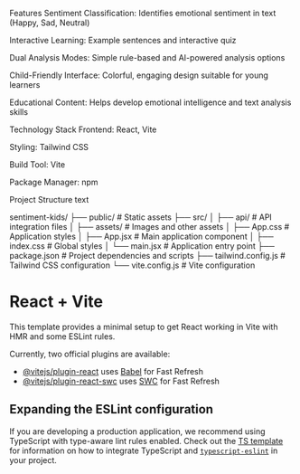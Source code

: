 Features
Sentiment Classification: Identifies emotional sentiment in text (Happy, Sad, Neutral)

Interactive Learning: Example sentences and interactive quiz

Dual Analysis Modes: Simple rule-based and AI-powered analysis options

Child-Friendly Interface: Colorful, engaging design suitable for young learners

Educational Content: Helps develop emotional intelligence and text analysis skills

Technology Stack
Frontend: React, Vite

Styling: Tailwind CSS

Build Tool: Vite

Package Manager: npm

Project Structure
text

sentiment-kids/
├── public/                 # Static assets
├── src/
│   ├── api/               # API integration files
│   ├── assets/            # Images and other assets
│   ├── App.css            # Application styles
│   ├── App.jsx            # Main application component
│   ├── index.css          # Global styles
│   └── main.jsx           # Application entry point
├── package.json           # Project dependencies and scripts
├── tailwind.config.js     # Tailwind CSS configuration
└── vite.config.js        # Vite configuration


# React + Vite

This template provides a minimal setup to get React working in Vite with HMR and some ESLint rules.

Currently, two official plugins are available:

- [@vitejs/plugin-react](https://github.com/vitejs/vite-plugin-react/blob/main/packages/plugin-react) uses [Babel](https://babeljs.io/) for Fast Refresh
- [@vitejs/plugin-react-swc](https://github.com/vitejs/vite-plugin-react/blob/main/packages/plugin-react-swc) uses [SWC](https://swc.rs/) for Fast Refresh

## Expanding the ESLint configuration

If you are developing a production application, we recommend using TypeScript with type-aware lint rules enabled. Check out the [TS template](https://github.com/vitejs/vite/tree/main/packages/create-vite/template-react-ts) for information on how to integrate TypeScript and [`typescript-eslint`](https://typescript-eslint.io) in your project.
